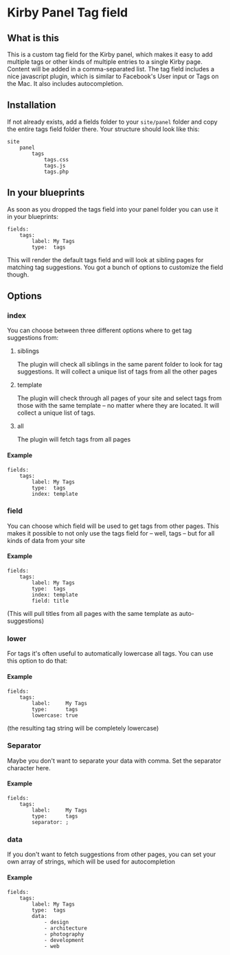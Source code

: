 # Kirby Panel Tag field

## What is this

This is a custom tag field for the Kirby panel, which makes it easy to add multiple tags or other kinds of multiple entries to a single Kirby page. Content will be added in a comma-separated list. The tag field includes a nice javascript plugin, which is similar to Facebook's User input or Tags on the Mac. It also includes autocompletion.

## Installation

If not already exists, add a fields folder to your `site/panel` folder and copy the entire tags field folder there. Your structure should look like this: 

	site
		panel
			tags
				tags.css
				tags.js
				tags.php

## In your blueprints

As soon as you dropped the tags field into your panel folder you can use it in your blueprints: 

	fields:
		tags: 
			label: My Tags
			type:  tags

This will render the default tags field and will look at sibling pages for matching tag suggestions. You got a bunch of options to customize the field though. 

## Options

### index

You can choose between three different options where to get tag suggestions from: 

1. siblings

	The plugin will check all siblings in the same parent folder to look for tag suggestions. It will collect a unique list of tags from all the other pages

2. template

	The plugin will check through all pages of your site and select tags from those with the same template – no matter where they are located. It will collect a unique list of tags. 

3. all

	The plugin will fetch tags from all pages

#### Example

	fields:
		tags: 
			label: My Tags
			type:  tags
			index: template


### field

You can choose which field will be used to get tags from other pages. This makes it possible to not only use the tags field for – well, tags – but for all kinds of data from your site

#### Example

	fields:
		tags: 
			label: My Tags
			type:  tags
			index: template
			field: title

(This will pull titles from all pages with the same template as auto-suggestions)

### lower

For tags it's often useful to automatically lowercase all tags. You can use this option to do that:

#### Example

	fields:
		tags: 
			label:     My Tags
			type:      tags
			lowercase: true

(the resulting tag string will be completely lowercase)

### Separator

Maybe you don't want to separate your data with comma. Set the separator character here. 

#### Example

	fields:
		tags: 
			label:     My Tags
			type:      tags
			separator: ;

### data

If you don't want to fetch suggestions from other pages, you can set your own array of strings, which will be used for autocompletion

#### Example

	fields:
		tags: 
			label: My Tags
			type:  tags
			data: 
				- design
				- architecture
				- photography
				- development
				- web

